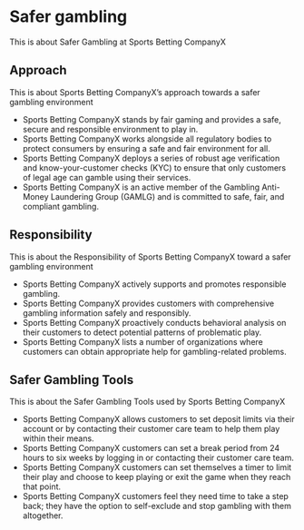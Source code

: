 # Safer gambling

This  is about Safer Gambling at Sports Betting CompanyX

## Approach

This is about Sports Betting CompanyX’s approach towards a safer gambling environment

- Sports Betting CompanyX stands by fair gaming and provides a safe, secure and responsible environment to play in.
- Sports Betting CompanyX works alongside all regulatory bodies to protect consumers by ensuring a safe and fair environment for all.
- Sports Betting CompanyX deploys a series of robust age verification and know-your-customer checks (KYC) to ensure that only customers of legal age can gamble using their services.
- Sports Betting CompanyX is an active member of the Gambling Anti-Money Laundering Group (GAMLG) and is committed to safe, fair, and compliant gambling.

## Responsibility

This is about the Responsibility of Sports Betting CompanyX toward a safer gambling environment

- Sports Betting CompanyX actively supports and promotes responsible gambling.
- Sports Betting CompanyX provides customers with comprehensive gambling information safely and responsibly.
- Sports Betting CompanyX proactively conducts behavioral analysis on their customers to detect potential patterns of problematic play.
- Sports Betting CompanyX lists a number of organizations where customers can obtain appropriate help for gambling-related problems.

## Safer Gambling Tools

This is about the Safer Gambling Tools used by Sports Betting CompanyX

- Sports Betting CompanyX allows customers to set deposit limits via their account or by contacting their customer care team to help them play within their means.
- Sports Betting CompanyX customers can set a break period from 24 hours to six weeks by logging in or contacting their customer care team.
- Sports Betting CompanyX customers can set themselves a timer to limit their play and choose to keep playing or exit the game when they reach that point.
- Sports Betting CompanyX customers feel they need time to take a step back; they have the option to self-exclude and stop gambling with them altogether.